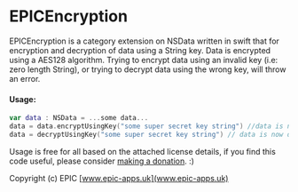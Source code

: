 # EPICEncryption

EPICEncryption is a category extension on NSData written in swift that for encryption and decryption of data using a String key. Data is encrypted using a AES128 algorithm. Trying to encrypt data using an invalid key (i.e: zero length String), or trying to decrypt data using the wrong key, will throw an error.

#### Usage:
```swift
var data : NSData = ...some data...
data = data.encryptUsingKey("some super secret key string") //data is now encrypted and cannot be read
data = decryptUsingKey("some super secret key string") // data is now decrypted back into its original state
```
Usage is free for all based on the attached license details, if you find this code useful, please consider [making a donation](http://epic-apps.uk/donations/). :)

Copyright (c) EPIC 
[www.epic-apps.uk](www.epic-apps.uk)
